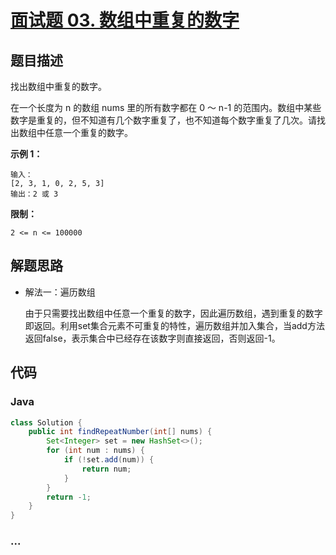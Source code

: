 # [面试题 03. 数组中重复的数字](https://leetcode-cn.com/problems/shu-zu-zhong-zhong-fu-de-shu-zi-lcof/)

## 题目描述

找出数组中重复的数字。

在一个长度为 n 的数组 nums 里的所有数字都在 0 ～ n-1 的范围内。数组中某些数字是重复的，但不知道有几个数字重复了，也不知道每个数字重复了几次。请找出数组中任意一个重复的数字。

**示例 1：**

```
输入：
[2, 3, 1, 0, 2, 5, 3]
输出：2 或 3
```

**限制：**

```
2 <= n <= 100000
```

## 解题思路

- 解法一：遍历数组

  由于只需要找出数组中任意一个重复的数字，因此遍历数组，遇到重复的数字即返回。利用set集合元素不可重复的特性，遍历数组并加入集合，当add方法返回false，表示集合中已经存在该数字则直接返回，否则返回-1。

## 代码

<!-- tabs:start -->

### **Java**

```java
class Solution {
    public int findRepeatNumber(int[] nums) {
        Set<Integer> set = new HashSet<>();
        for (int num : nums) {
            if (!set.add(num)) {
                return num;
            }
        }
        return -1;
    }
}
```


### **...**

```

```

<!-- tabs:end -->
